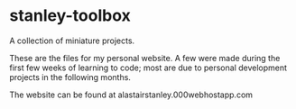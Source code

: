 # stanley-toolbox

A collection of miniature projects.

These are the files for my personal website.
A few were made during the first few weeks of learning to code;
most are due to personal development projects in the following months.

The website can be found at alastairstanley.000webhostapp.com
